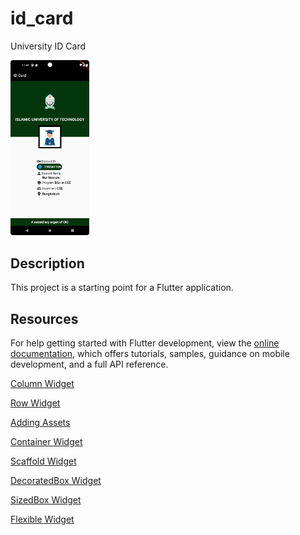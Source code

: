 # id_card

University ID Card

<img src="/out/id-card.png" alt="id-card" width="25%" height="25%"/>

## Description

This project is a starting point for a Flutter application.


## Resources
For help getting started with Flutter development, view the
[online documentation](https://docs.flutter.dev/), which offers tutorials,
samples, guidance on mobile development, and a full API reference.

[Column Widget](https://api.flutter.dev/flutter/widgets/Column-class.html?authuser=0)

[Row Widget](https://api.flutter.dev/flutter/widgets/Row-class.html?authuser=0)

[Adding Assets](https://docs.flutter.dev/ui/assets-and-images?authuser=0)

[Container Widget](https://api.flutter.dev/flutter/widgets/Container-class.html?authuser=0)

[Scaffold Widget](https://api.flutter.dev/flutter/material/Scaffold-class.html?authuser=0)

[DecoratedBox Widget](https://api.flutter.dev/flutter/widgets/DecoratedBox-class.html?authuser=0)

[SizedBox Widget](https://api.flutter.dev/flutter/widgets/SizedBox-class.html?authuser=0)

[Flexible Widget](https://www.youtube.com/watch?v=CI7x0mAZiY0)

